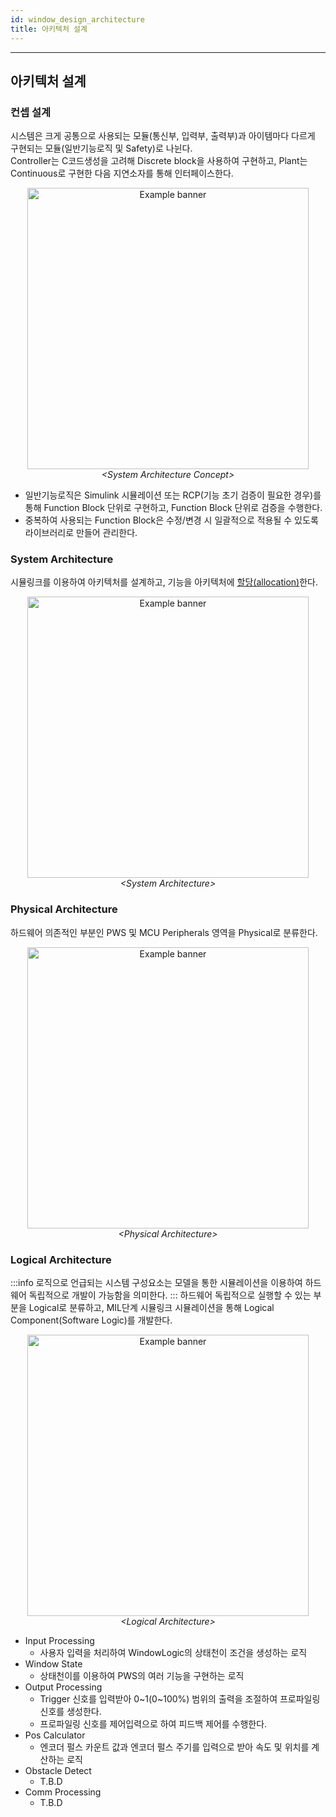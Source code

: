 ```yaml
---
id: window_design_architecture
title: 아키텍처 설계
---
```

---

## 아키텍처 설계

### 컨셉 설계

시스템은 크게 공통으로 사용되는 모듈(통신부, 입력부, 출력부)과 아이템마다 다르게 구현되는 모듈(일반기능로직 및 Safety)로 나뉜다.  
Controller는 C코드생성을 고려해 Discrete block을 사용하여 구현하고, Plant는 Continuous로 구현한 다음 지연소자를 통해 인터페이스한다.

<p align="center">
  <img
    src={require('/img/2_mbd/mbd_sys_design_pre_arch_concept.png').default}
    width="450"
    alt="Example banner"
  /><br/><em>&lt;System Architecture Concept&gt;</em>
</p>

* 일반기능로직은 Simulink 시뮬레이션 또는 RCP(기능 초기 검증이 필요한 경우)를 통해 Function Block 단위로 구현하고, Function Block 단위로 검증을 수행한다.
* 중복하여 사용되는 Function Block은 수정/변경 시 일괄적으로 적용될 수 있도록 라이브러리로 만들어 관리한다.

### System Architecture

시뮬링크를 이용하여 아키텍처를 설계하고, 기능을 아키텍처에 <u>할당(allocation)</u>한다.

<p align="center">
  <img
    src={require('/img/2_mbd/mbd_sys_design_pre_arch_system.png').default}
    width="450"
    alt="Example banner"
  /><br/><em>&lt;System Architecture&gt;</em>
</p>

### Physical Architecture

하드웨어 의존적인 부분인 PWS 및 MCU Peripherals 영역을 Physical로 분류한다.

<p align="center">
	<img
		src={require('/img/2_mbd/mbd_sys_design_pre_arch_physical.png').default}
		width="450"
		alt="Example banner"
	/><br/><em>&lt;Physical Architecture&gt;</em>
</p>

### Logical Architecture

:::info
로직으로 언급되는 시스템 구성요소는 모델을 통한 시뮬레이션을 이용하여 하드웨어 독립적으로 개발이 가능함을 의미한다.
:::
하드웨어 독립적으로 실행할 수 있는 부분을 Logical로 분류하고, MIL단계 시뮬링크 시뮬레이션을 통해 Logical Component(Software Logic)를 개발한다.

<p align="center">
	<img
		src={require('/img/2_mbd/mbd_sys_design_pre_arch_logical.png').default}
		width="450"
		alt="Example banner"
	/><br/><em>&lt;Logical Architecture&gt;</em>
</p>

* Input Processing
  * 사용자 입력을 처리하여 WindowLogic의 상태천이 조건을 생성하는 로직
* Window State
  * 상태천이를 이용하여 PWS의 여러 기능을 구현하는 로직
* Output Processing
  * Trigger 신호를 입력받아 0~1(0~100%) 범위의 출력을 조절하여 프로파일링 신호를 생성한다.
  * 프로파일링 신호를 제어입력으로 하여 피드백 제어를 수행한다.
* Pos Calculator
  * 엔코더 펄스 카운트 값과 엔코더 펄스 주기를 입력으로 받아 속도 및 위치를 계산하는 로직
* Obstacle Detect
  * T.B.D
* Comm Processing
  * T.B.D

